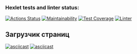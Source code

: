 ### Hexlet tests and linter status:
[![Actions Status](https://github.com/yAmsky1/python-project-lvl3/workflows/hexlet-check/badge.svg)](https://github.com/yAmsky1/python-project-lvl3/actions)
[![Maintainability](https://api.codeclimate.com/v1/badges/ab831ba3b4b3b6268dc5/maintainability)](https://codeclimate.com/github/yAmsky1/python-project-lvl3/maintainability)
[![Test Coverage](https://api.codeclimate.com/v1/badges/ab831ba3b4b3b6268dc5/test_coverage)](https://codeclimate.com/github/yAmsky1/python-project-lvl3/test_coverage)
[![Linter](https://github.com/yamsky1/python-project-lvl2/actions/workflows/ci.yml/badge.svg)](https://github.com/yamsky1/python-project-lvl2/actions/workflows/ci.yml)

## Загрузчик страниц
[![asciicast](https://asciinema.org/a/UGL3482NSTQ0eQrMFex7AjWPR.svg)](https://asciinema.org/a/UGL3482NSTQ0eQrMFex7AjWPR)
[![asciicast](https://asciinema.org/a/GTO5jXHv7oPkpNn3V2N5cOt0o.svg)](https://asciinema.org/a/GTO5jXHv7oPkpNn3V2N5cOt0o)